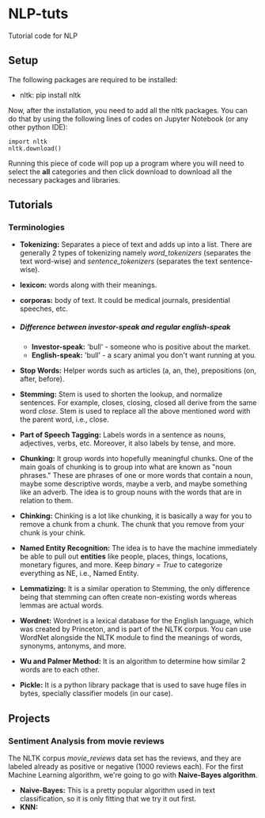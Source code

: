 # NLP-tuts
Tutorial code for NLP

## Setup

The following packages are required to be installed:

* nltk: pip install nltk

Now, after the installation, you need to add all the nltk packages. You can do that by using the following lines of codes on Jupyter Notebook (or any other python IDE):

```
import nltk
nltk.download()
```

Running this piece of code will pop up a program where you will need to select the **all** categories and then click download to download all the necessary packages and libraries.

## Tutorials

### Terminologies

* **Tokenizing:** Separates a piece of text and adds up into a list. There are generally 2 types of tokenizing namely *word_tokenizers* (separates the text word-wise) and *sentence_tokenizers* (separates the text sentence-wise).
* **lexicon:** words along with their meanings.
* **corporas:** body of text. It could be medical journals, presidential speeches, etc.

* ##### Difference between investor-speak and regular english-speak

  * **Investor-speak:** 'bull' - someone who is positive about the market.
  * **English-speak:** 'bull' - a scary animal you don't want running at you.

* **Stop Words:** Helper words such as articles (a, an, the), prepositions (on, after, before).
* **Stemming:**  Stem is used to shorten the lookup, and normalize sentences. For example, closes, closing, closed all derive from the same word *close*. Stem is used to replace all the above mentioned word with the parent word, i.e., close.
* **Part of Speech Tagging:** Labels words in a sentence as nouns, adjectives, verbs, etc. Moreover, it also labels by tense, and more.
* **Chunking:** It group words into hopefully meaningful chunks. One of the main goals of chunking is to group into what are known as "noun phrases." These are phrases of one or more words that contain a noun, maybe some descriptive words, maybe a verb, and maybe something like an adverb. The idea is to group nouns with the words that are in relation to them.
* **Chinking:** Chinking is a lot like chunking, it is basically a way for you to remove a chunk from a chunk. The chunk that you remove from your chunk is your chink.
* **Named Entity Recognition:** The idea is to have the machine immediately be able to pull out **entities** like people, places, things, locations, monetary figures, and more. Keep *binary = True* to categorize everything as NE, i.e., Named Entity.
* **Lemmatizing:** It is a similar operation to Stemming, the only difference being that stemming can often create non-existing words whereas lemmas are actual words.
* **Wordnet:** Wordnet is a lexical database for the English language, which was created by Princeton, and is part of the NLTK corpus. You can use WordNet alongside the NLTK module to find the meanings of words, synonyms, antonyms, and more.
* **Wu and Palmer Method:** It is an algorithm to determine how similar 2 words are to each other.
* **Pickle:** It is a python library package that is used to save huge files in bytes, specially classifier models (in our case).

## Projects

### Sentiment Analysis from movie reviews

The NLTK corpus *movie_reviews* data set has the reviews, and they are labeled already as positive or negative (1000 reviews each).
For the first Machine Learning algorithm, we're going to go with **Naive-Bayes algorithm**.
* **Naive-Bayes:** This is a pretty popular algorithm used in text classification, so it is only fitting that we try it out first. 
* **KNN:**
